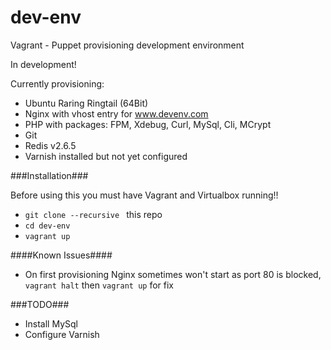 dev-env
=======

Vagrant - Puppet provisioning development environment

In development!

Currently provisioning:
 - Ubuntu Raring Ringtail (64Bit)
 - Nginx with vhost entry for www.devenv.com
 - PHP with packages: FPM, Xdebug, Curl, MySql, Cli, MCrypt
 - Git
 - Redis v2.6.5
 - Varnish installed but not yet configured

###Installation###

Before using this you must have Vagrant and Virtualbox running!!

 - `git clone --recursive ` this repo
 - `cd dev-env`
 - `vagrant up`

####Known Issues####

 - On first provisioning Nginx sometimes won't start as port 80 is blocked, `vagrant halt` then `vagrant up` for fix
 
###TODO###

 - Install MySql
 - Configure Varnish